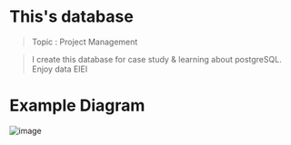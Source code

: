 # This's database
> Topic : Project Management

> I create this database for case study & learning about postgreSQL.
> Enjoy data EIEI

# Example Diagram
![image](https://github.com/KidsadakornNuallaoong/ProjectManagementDB/assets/121489701/3e3c12b7-2cc8-46cf-b46b-73caa9ec0c35)
